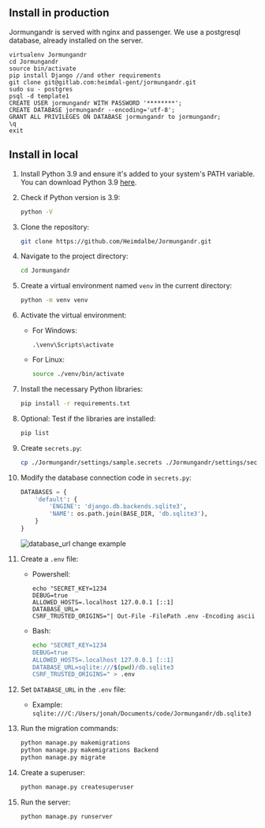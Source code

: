 ## Install in production

Jormungandr is served with nginx and passenger.
We use a postgresql database, already installed on the server.

```
virtualenv Jormungandr
cd Jormungandr
source bin/activate
pip install Django //and other requirements
git clone git@gitlab.com:heimdal-gent/jormungandr.git
sudo su - postgres
psql -d template1
CREATE USER jormungandr WITH PASSWORD '********';
CREATE DATABASE jormungandr --encoding='utf-8';
GRANT ALL PRIVILEGES ON DATABASE jormungandr to jormungandr;
\q
exit

```

## Install in local

1. Install Python 3.9 and ensure it's added to your system's PATH variable. You can download Python 3.9 [here](https://www.python.org/downloads/release/python-3913/).

2. Check if Python version is 3.9:

    ```sh
    python -V
    ```

3. Clone the repository:

    ```sh
    git clone https://github.com/Heimdalbe/Jormungandr.git
    ```

4. Navigate to the project directory:

    ```sh
    cd Jormungandr
    ```

5. Create a virtual environment named `venv` in the current directory:

    ```sh
    python -m venv venv
    ```

6. Activate the virtual environment:

   - For Windows:

        ```shell
        .\venv\Scripts\activate
        ```

   - For Linux:

        ```sh
        source ./venv/bin/activate
        ```

7. Install the necessary Python libraries:

    ```sh
    pip install -r requirements.txt
    ```

8. Optional: Test if the libraries are installed:

    ```sh
    pip list
    ```

9. Create `secrets.py`:

    ```sh
    cp ./Jormungandr/settings/sample.secrets ./Jormungandr/settings/secrets.py
    ```

10. Modify the database connection code in `secrets.py`:

    ```python
    DATABASES = {
        'default': {
            'ENGINE': 'django.db.backends.sqlite3',
            'NAME': os.path.join(BASE_DIR, 'db.sqlite3'),
        }
    }
    ```

    ![database_url change example](https://i.imgur.com/b5bkb3v.png)

11. Create a `.env` file:

    - Powershell:

        ```shell
        echo "SECRET_KEY=1234
        DEBUG=true
        ALLOWED_HOSTS=.localhost 127.0.0.1 [::1]
        DATABASE_URL=
        CSRF_TRUSTED_ORIGINS="| Out-File -FilePath .env -Encoding ascii
        ```

    - Bash:

        ```sh
        echo "SECRET_KEY=1234
        DEBUG=true
        ALLOWED_HOSTS=.localhost 127.0.0.1 [::1]
        DATABASE_URL=sqlite:///$(pwd)/db.sqlite3
        CSRF_TRUSTED_ORIGINS=" > .env
        ```

12. Set `DATABASE_URL` in the `.env` file:

    - Example: `sqlite:///C:/Users/jonah/Documents/code/Jormungandr/db.sqlite3`

13. Run the migration commands:

    ```sh
    python manage.py makemigrations
    python manage.py makemigrations Backend
    python manage.py migrate
    ```

14. Create a superuser:

    ```sh
    python manage.py createsuperuser
    ```

15. Run the server:

    ```sh
    python manage.py runserver
    ```
